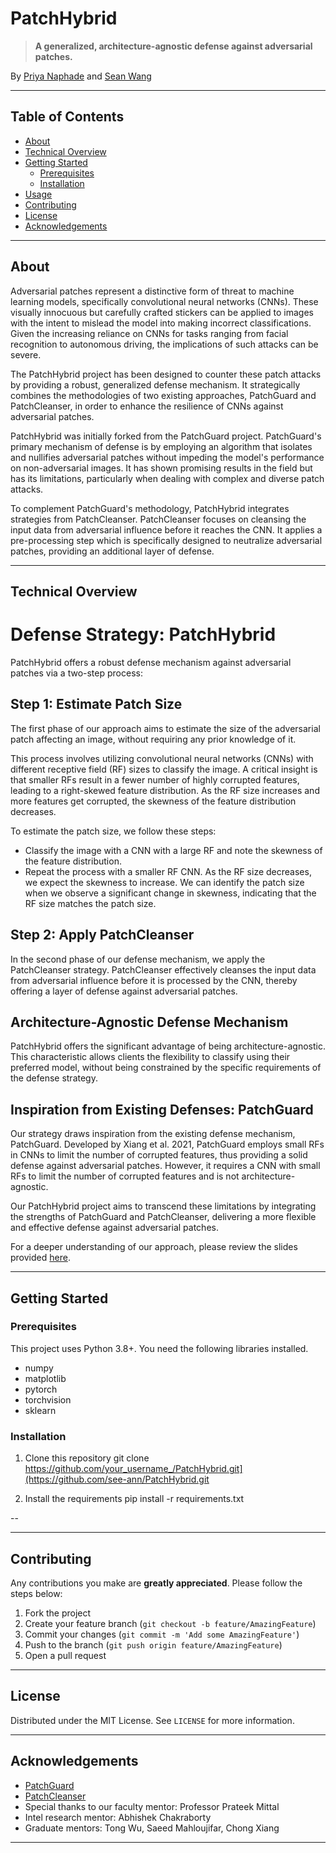 # PatchHybrid
> **A generalized, architecture-agnostic defense against adversarial patches.**  

By [Priya Naphade](https://github.com/pnaphade) and [Sean Wang](https://github.com/see-ann)

---

## Table of Contents
- [About](#about)
- [Technical Overview](#technical-overview)
- [Getting Started](#getting-started)
  - [Prerequisites](#prerequisites)
  - [Installation](#installation)
- [Usage](#usage)
- [Contributing](#contributing)
- [License](#license)
- [Acknowledgements](#acknowledgements)

---

## About
Adversarial patches represent a distinctive form of threat to machine learning models, specifically convolutional neural networks (CNNs). These visually innocuous but carefully crafted stickers can be applied to images with the intent to mislead the model into making incorrect classifications. Given the increasing reliance on CNNs for tasks ranging from facial recognition to autonomous driving, the implications of such attacks can be severe.

The PatchHybrid project has been designed to counter these patch attacks by providing a robust, generalized defense mechanism. It strategically combines the methodologies of two existing approaches, PatchGuard and PatchCleanser, in order to enhance the resilience of CNNs against adversarial patches.

PatchHybrid was initially forked from the PatchGuard project. PatchGuard's primary mechanism of defense is by employing an algorithm that isolates and nullifies adversarial patches without impeding the model's performance on non-adversarial images. It has shown promising results in the field but has its limitations, particularly when dealing with complex and diverse patch attacks.

To complement PatchGuard's methodology, PatchHybrid integrates strategies from PatchCleanser. PatchCleanser focuses on cleansing the input data from adversarial influence before it reaches the CNN. It applies a pre-processing step which is specifically designed to neutralize adversarial patches, providing an additional layer of defense.

---

## Technical Overview
# Defense Strategy: PatchHybrid

PatchHybrid offers a robust defense mechanism against adversarial patches via a two-step process:

## Step 1: Estimate Patch Size

The first phase of our approach aims to estimate the size of the adversarial patch affecting an image, without requiring any prior knowledge of it. 

This process involves utilizing convolutional neural networks (CNNs) with different receptive field (RF) sizes to classify the image. A critical insight is that smaller RFs result in a fewer number of highly corrupted features, leading to a right-skewed feature distribution. As the RF size increases and more features get corrupted, the skewness of the feature distribution decreases.

To estimate the patch size, we follow these steps:

- Classify the image with a CNN with a large RF and note the skewness of the feature distribution.
- Repeat the process with a smaller RF CNN. As the RF size decreases, we expect the skewness to increase. We can identify the patch size when we observe a significant change in skewness, indicating that the RF size matches the patch size.

## Step 2: Apply PatchCleanser

In the second phase of our defense mechanism, we apply the PatchCleanser strategy. PatchCleanser effectively cleanses the input data from adversarial influence before it is processed by the CNN, thereby offering a layer of defense against adversarial patches.

## Architecture-Agnostic Defense Mechanism

PatchHybrid offers the significant advantage of being architecture-agnostic. This characteristic allows clients the flexibility to classify using their preferred model, without being constrained by the specific requirements of the defense strategy.

## Inspiration from Existing Defenses: PatchGuard

Our strategy draws inspiration from the existing defense mechanism, PatchGuard. Developed by Xiang et al. 2021, PatchGuard employs small RFs in CNNs to limit the number of corrupted features, thus providing a solid defense against adversarial patches. However, it requires a CNN with small RFs to limit the number of corrupted features and is not architecture-agnostic.

Our PatchHybrid project aims to transcend these limitations by integrating the strengths of PatchGuard and PatchCleanser, delivering a more flexible and effective defense against adversarial patches.


For a deeper understanding of our approach, please review the slides provided [here](https://docs.google.com/presentation/d/192jbgCVT67bNAeFHziwDVyU2CTjsPfjIsE-Ui7IVt9I/edit?usp=sharing).

---

## Getting Started

### Prerequisites
This project uses Python 3.8+. You need the following libraries installed.
- numpy
- matplotlib
- pytorch
- torchvision
- sklearn

### Installation
1. Clone this repository
git clone https://github.com/your_username_/PatchHybrid.git](https://github.com/see-ann/PatchHybrid.git

2. Install the requirements
pip install -r requirements.txt

--

---

## Contributing
Any contributions you make are **greatly appreciated**. Please follow the steps below:

1. Fork the project
2. Create your feature branch (`git checkout -b feature/AmazingFeature`)
3. Commit your changes (`git commit -m 'Add some AmazingFeature'`)
4. Push to the branch (`git push origin feature/AmazingFeature`)
5. Open a pull request

---

## License
Distributed under the MIT License. See `LICENSE` for more information.

---

## Acknowledgements
- [PatchGuard](https://github.com/inspire-group/PatchGuard)
- [PatchCleanser](https://github.com/inspire-group/PatchCleanser)
- Special thanks to our faculty mentor: Professor Prateek Mittal
- Intel research mentor: Abhishek Chakraborty
- Graduate mentors: Tong Wu, Saeed Mahloujifar, Chong Xiang

---
